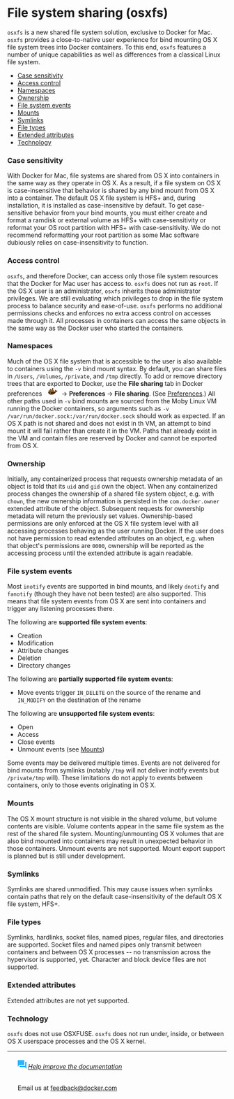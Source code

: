 <!--[metadata]>
+++
aliases = [
  "/mackit/osxfs/"
]
title = "File system sharing "
description = "OSXFS"
keywords = ["mac, osxfs"]
[menu.main]
identifier='mac-osxfs'
parent="pinata_mac_menu"
weight = 5
+++
<![end-metadata]-->

# File system sharing (osxfs)

`osxfs` is a new shared file system solution, exclusive to Docker for
Mac. `osxfs` provides a close-to-native
user experience for bind mounting OS X file system trees into Docker
containers. To this end, `osxfs` features a number of unique
capabilities as well as differences from a classical Linux file system.

- [Case sensitivity](#case-sensitivity)
- [Access control](#access-control)
- [Namespaces](#namespaces)
- [Ownership](#ownership)
- [File system events](#file-system-events)
- [Mounts](#mounts)
- [Symlinks](#symlinks)
- [File types](#file-types)
- [Extended attributes](#extended-attributes)
- [Technology](#technology)

### Case sensitivity

With Docker for Mac, file systems are shared from OS X into containers
in the same way as they operate in OS X. As a result, if a file system
on OS X is case-insensitive that behavior is shared by any bind mount
from OS X into a container. The default OS X file system is HFS+ and,
during installation, it is installed as case-insensitive by default. To
get case-sensitive behavior from your bind mounts, you must either
create and format a ramdisk or external volume as HFS+ with
case-sensitivity or reformat your OS root partition with HFS+ with
case-sensitivity. We do not recommend reformatting your root partition
as some Mac software dubiously relies on case-insensitivity to function.

<a name="osxfs-access"></a>
### Access control

`osxfs`, and therefore Docker, can access only those file system
resources that the Docker for Mac user has access to. `osxfs` does
not run as `root`. If the OS X user is an administrator, `osxfs` inherits
those administrator privileges. We are still evaluating which privileges
to drop in the file system process to balance security and
ease-of-use. `osxfs` performs no additional permissions checks and
enforces no extra access control on accesses made through it. All
processes in containers can access the same objects in the same way as
the Docker user who started the containers.

### Namespaces

Much of the OS X file system that is accessible to the user is also
available to containers using the `-v` bind mount syntax. By default,
you can share files in `/Users`, `/Volumes`, `/private`, and `/tmp`
directly. To add or remove directory trees that are exported to Docker,
use the **File sharing** tab in Docker preferences <img
src="../images/whale-x.png"> -> **Preferences** -> **File
sharing**. (See [Preferences](index.md#preferences).) All other paths
used in `-v` bind mounts are sourced from the Moby Linux VM running the
Docker containers, so arguments such as `-v
/var/run/docker.sock:/var/run/docker.sock` should work as expected. If
an OS X path is not shared and does not exist in th VM, an attempt to
bind mount it will fail rather than create it in the VM. Paths that
already exist in the VM and contain files are reserved by Docker and
cannot be exported from OS X.

### Ownership

Initially, any containerized process that requests ownership metadata of
an object is told that its `uid` and `gid` own the object. When any
containerized process changes the ownership of a shared file system
object, e.g. with `chown`, the new ownership information is persisted in
the `com.docker.owner` extended attribute of the object. Subsequent
requests for ownership metadata will return the previously set
values. Ownership-based permissions are only enforced at the OS X file
system level with all accessing processes behaving as the user running
Docker. If the user does not have permission to read extended attributes
on an object, e.g. when that object's permissions are `0000`, ownership
will be reported as the accessing process until the extended attribute
is again readable.

### File system events

Most `inotify` events are supported in bind mounts, and likely `dnotify`
and `fanotify` (though they have not been tested) are also supported.
This means that file system events from OS X are sent into containers
and trigger any listening processes there.

The following are **supported file system events**:

* Creation
* Modification
* Attribute changes
* Deletion
* Directory changes

The following are **partially supported file system events**:

* Move events trigger `IN_DELETE` on the source of the rename and
  `IN_MODIFY` on the destination of the rename

The following are **unsupported file system events**:

* Open
* Access
* Close events
* Unmount events (see <a href="#osxfs-mounts">Mounts</a>)

Some events may be delivered multiple times. Events are not delivered for bind mounts from symlinks (notably `/tmp` will not deliver inotify events but
`/private/tmp` will). These limitations do not apply to events between
containers, only to those events originating in OS X.

<a name="osxfs-mounts"></a>
### Mounts

The OS X mount structure is not visible in the shared volume, but volume
contents are visible. Volume contents appear in the same file system as the
rest of the shared file system. Mounting/unmounting OS X volumes that
are also bind mounted into containers may result in unexpected behavior
in those containers. Unmount events are not supported. Mount export
support is planned but is still under development.

### Symlinks

Symlinks are shared unmodified. This may cause issues when symlinks
contain paths that rely on the default case-insensitivity of the
default OS X file system, HFS+.

### File types

Symlinks, hardlinks, socket files, named pipes, regular files, and
directories are supported. Socket files and named pipes only transmit
between containers and between OS X processes -- no transmission across
the hypervisor is supported, yet. Character and block device files are
not supported.

### Extended attributes

Extended attributes are not yet supported.

### Technology

`osxfs` does not use OSXFUSE. `osxfs` does not run under, inside, or
between OS X userspace processes and the OS X kernel.

<hr style="color:#99CC99" />
<ul class="media">
	<div class="media_content">
	<div data-mh="mh_docker_projects">
	<h6> <a href="mailto:feedback@docker.com?subject=Docker%20Feedback"><img src="../images/chat.png" alt="chat icon"></a> <a href="mailto:feedback@docker.com?subject=Docker%20Feedback">Help improve the documentation</a></h3>
		<p>
    Email us at <a href="mailto:feedback@docker.com?subject=Docker%20Feedback">feedback@docker.com</a>
    </p>
	</div>
	</div>
